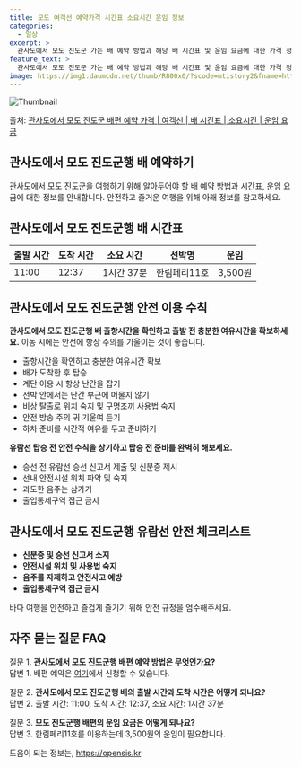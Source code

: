 ```yaml
---
title: 모도 여객선 예약가격 시간표 소요시간 운임 정보
categories:
  - 일상
excerpt: >
  관사도에서 모도 진도군 가는 배 예약 방법과 해당 배 시간표 및 운임 요금에 대한 가격 정보를 안내 드리겠습니다. 안전하고 재밋는 모도 진도군행 여행을 위해 아래 정보 참고하시기 바랍니다. 모도 진도군행 배편 예약하기 👈 클릭관사도에서 모도 진도군행 배 시간표출발 시간도착 시간소요 시간선박명요금11:0012:371시간 37분한림페리11호3,500원모도 진도군행 배편 예약하기 👈 클릭관사도에서 모도 진도군행 여객선 탑승 시 이용수칙해양 여행을 즐기는 동안 안전을 지키기 위한 필수 수칙들을 소개합니다. 중요한 내용 관사도에서 모도 진도군행 배 출항시간을 확인하고 출발 전 충분한 여유시간을 확보하세요. 이동 시에는 안전에 항상 주의를 기울이는 것이 좋습니다. 관사도에서 모도 진도군행 선박 안전 이용 수칙 1)..
feature_text: >
  관사도에서 모도 진도군 가는 배 예약 방법과 해당 배 시간표 및 운임 요금에 대한 가격 정보를 안내 드리겠습니다. 안전하고 재밋는 모도 진도군행 여행을 위해 아래 정보 참고하시기 바랍니다. 모도 진도군행 배편 예약하기 👈 클릭관사도에서 모도 진도군행 배 시간표출발 시간도착 시간소요 시간선박명요금11:0012:371시간 37분한림페리11호3,500원모도 진도군행 배편 예약하기 👈 클릭관사도에서 모도 진도군행 여객선 탑승 시 이용수칙해양 여행을 즐기는 동안 안전을 지키기 위한 필수 수칙들을 소개합니다. 중요한 내용 관사도에서 모도 진도군행 배 출항시간을 확인하고 출발 전 충분한 여유시간을 확보하세요. 이동 시에는 안전에 항상 주의를 기울이는 것이 좋습니다. 관사도에서 모도 진도군행 선박 안전 이용 수칙 1)..
image: https://img1.daumcdn.net/thumb/R800x0/?scode=mtistory2&fname=https%3A%2F%2Fblog.kakaocdn.net%2Fdn%2Fmazn5%2FbtsHDNwTyS7%2F88SsV7Okga3YLkvfv0Un81%2Fimg.webp
---
```


![Thumbnail](https://img1.daumcdn.net/thumb/R800x0/?scode=mtistory2&fname=https%3A%2F%2Fblog.kakaocdn.net%2Fdn%2Fmazn5%2FbtsHDNwTyS7%2F88SsV7Okga3YLkvfv0Un81%2Fimg.webp)

<p>출처: <a href="https://opensis.kr/entry/%EA%B4%80%EC%82%AC%EB%8F%84%EC%97%90%EC%84%9C-%EB%AA%A8%EB%8F%84-%EC%A7%84%EB%8F%84%EA%B5%B0-%EB%B0%B0%ED%8E%B8-%EC%98%88%EC%95%BD-%EA%B0%80%EA%B2%A9-%EC%97%AC%EA%B0%9D%EC%84%A0-%EB%B0%B0-%EC%8B%9C%EA%B0%84%ED%91%9C-%EC%86%8C%EC%9A%94%EC%8B%9C%EA%B0%84-%EC%9A%B4%EC%9E%84-%EC%9A%94%EA%B8%88" rel="dofollow">관사도에서 모도 진도군 배편 예약 가격 | 여객선 | 배 시간표 | 소요시간 | 운임 요금</a> </p>

## 관사도에서 모도 진도군행 배 예약하기

관사도에서 모도 진도군을 여행하기 위해 알아두어야 할 배 예약 방법과 시간표, 운임 요금에 대한 정보를 안내합니다. 안전하고 즐거운 여행을
위해 아래 정보를 참고하세요.



## 관사도에서 모도 진도군행 배 시간표

**출발 시간** | **도착 시간** | **소요 시간** | **선박명** | **운임**  
---|---|---|---|---  
11:00 | 12:37 | 1시간 37분 | 한림페리11호 | 3,500원  
  


## 관사도에서 모도 진도군행 안전 이용 수칙

**관사도에서 모도 진도군행 배 출항시간을 확인하고 출발 전 충분한 여유시간을 확보하세요.** 이동 시에는 안전에 항상 주의를 기울이는 것이
좋습니다.

  * 출항시간을 확인하고 충분한 여유시간 확보
  * 배가 도착한 후 탑승
  * 계단 이용 시 항상 난간을 잡기
  * 선박 안에서는 난간 부근에 머물지 않기
  * 비상 탈출로 위치 숙지 및 구명조끼 사용법 숙지
  * 안전 방송 주의 귀 기울여 듣기
  * 하차 준비를 시간적 여유를 두고 준비하기

**유람선 탑승 전 안전 수칙을 상기하고 탑승 전 준비를 완벽히 해보세요.**

  * 승선 전 유람선 승선 신고서 제출 및 신분증 제시
  * 선내 안전시설 위치 파악 및 숙지
  * 과도한 음주는 삼가기
  * 출입통제구역 접근 금지

## 관사도에서 모도 진도군행 유람선 안전 체크리스트

  * **신분증 및 승선 신고서 소지**
  * **안전시설 위치 및 사용법 숙지**
  * **음주를 자제하고 안전사고 예방**
  * **출입통제구역 접근 금지**

바다 여행을 안전하고 즐겁게 즐기기 위해 안전 규정을 엄수해주세요.



## 자주 묻는 질문 FAQ

질문 1. **관사도에서 모도 진도군행 배편 예약 방법은 무엇인가요?**  
답변 1. 배편 예약은 [여기](예약링크)에서 신청할 수 있습니다.

질문 2. **관사도에서 모도 진도군행 배의 출발 시간과 도착 시간은 어떻게 되나요?**  
답변 2. 출발 시간: 11:00, 도착 시간: 12:37, 소요 시간: 1시간 37분

질문 3. **모도 진도군행 배편의 운임 요금은 어떻게 되나요?**  
답변 3. 한림페리11호를 이용하는데 3,500원의 운임이 필요합니다.

 

도움이 되는 정보는, <a href="https://opensis.kr" rel="dofollow">https://opensis.kr</a>


